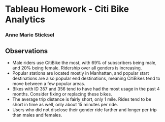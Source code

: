 # Tableau Homework - Citi Bike Analytics

### Anne Marie Sticksel

## Observations

* Male riders use CitiBike the most, with 69% of subscribers being male, and 20% being female. Ridership over all genders is increasing. 
* Popular stations are located mostly in Manhattan, and popular start destinations are also popular end destinations, meaning CitiBikes tend to move between a few popular areas.
* Bikes with ID 357 and 356 tend to have had the most usage in the past 4 months. Consider fixing or replacing these bikes.
* The average trip distance is fairly short, only 1 mile. Rides tend to be short in time as well, only about 15 minutes per ride.
* Users who did not disclose their gender ride farther and longer per trip than males and females.